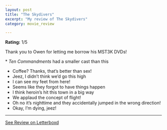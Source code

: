 ```yaml
---
layout: post
title: "The Skydivers"
excerpt: "My review of The Skydivers"
category: movie_review

---
```


**Rating:** 1/5

Thank you to Owen for letting me borrow his MST3K DVDs!

* <i>Ten Commandments</i> had a smaller cast than this
* Coffee? Thanks, that’s better than sex!
* Jeez, I didn’t think we’d go this high
* I can see my feet from here!
* Seems like they forgot to have things happen
* I think heroin’s hit this town in a big way
* We applaud the concept of flight!
* Oh no it’s nighttime and they accidentally jumped in the wrong direction!
* Okay, I’m dying, jeez!

<hr>

[See Review on Letterboxd](https://boxd.it/4oPRDb)
